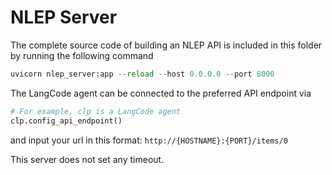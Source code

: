 # NLEP Server

The complete source code of building an NLEP API is included in this folder by running the following command
```python
uvicorn nlep_server:app --reload --host 0.0.0.0 --port 8000
```
The LangCode agent can be connected to the preferred API endpoint via
```python
# For example, clp is a LangCode agent
clp.config_api_endpoint()
```
and input your url in this format: `http://{HOSTNAME}:{PORT}/items/0`

This server does not set any timeout.